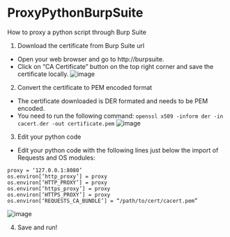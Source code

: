 # ProxyPythonBurpSuite
How to proxy a python script through Burp Suite


1. Download the certificate from Burp Suite url
* Open your web browser and go to http://burpsuite.
* Click on “CA Certificate” button on the top right corner and save the certificate locally.
![image](https://user-images.githubusercontent.com/36945847/152576472-5bc54884-23b7-4756-a11a-3159f6028937.png)

2. Convert the certificate to PEM encoded format
* The certificate downloaded is DER formated and needs to be PEM encoded.
* You need to run the following command:
`openssl x509 -inform der -in cacert.der -out certificate.pem`
![image](https://user-images.githubusercontent.com/36945847/152576493-3d8ce1d5-0e98-441a-b405-4f33797ba37d.png)

3. Edit your python code
* Edit your python code with the following lines just below the import of Requests and OS modules:
```
proxy = ‘127.0.0.1:8080’
os.environ[‘http_proxy’] = proxy
os.environ[‘HTTP_PROXY’] = proxy
os.environ[‘https_proxy’] = proxy
os.environ[‘HTTPS_PROXY’] = proxy
os.environ[‘REQUESTS_CA_BUNDLE’] = “/path/to/cert/cacert.pem”
```
![image](https://user-images.githubusercontent.com/36945847/152576577-1a635d4f-71d6-403f-bb4b-a0e3084fc922.png)

4. Save and run!
